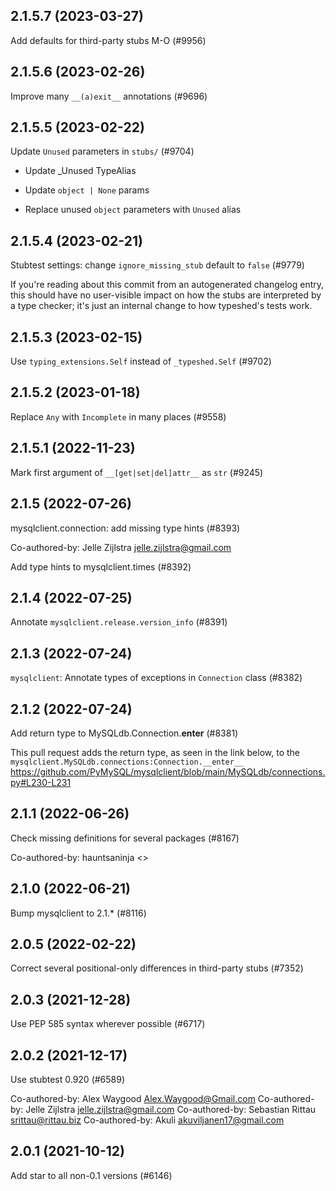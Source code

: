 ## 2.1.5.7 (2023-03-27)

Add defaults for third-party stubs M-O (#9956)

## 2.1.5.6 (2023-02-26)

Improve many `__(a)exit__` annotations (#9696)

## 2.1.5.5 (2023-02-22)

Update `Unused` parameters in `stubs/` (#9704)

* Update _Unused TypeAlias

* Update `object | None` params

* Replace unused `object` parameters with `Unused` alias

## 2.1.5.4 (2023-02-21)

Stubtest settings: change `ignore_missing_stub` default to `false` (#9779)

If you're reading about this commit from an autogenerated changelog entry, this should have no user-visible impact on how the stubs are interpreted by a type checker; it's just an internal change to how typeshed's tests work.

## 2.1.5.3 (2023-02-15)

Use `typing_extensions.Self` instead of `_typeshed.Self` (#9702)

## 2.1.5.2 (2023-01-18)

Replace `Any` with `Incomplete` in many places (#9558)

## 2.1.5.1 (2022-11-23)

Mark first argument of `__[get|set|del]attr__` as `str` (#9245)

## 2.1.5 (2022-07-26)

mysqlclient.connection: add missing type hints (#8393)

Co-authored-by: Jelle Zijlstra <jelle.zijlstra@gmail.com>

Add type hints to mysqlclient.times (#8392)

## 2.1.4 (2022-07-25)

Annotate `mysqlclient.release.version_info` (#8391)

## 2.1.3 (2022-07-24)

`mysqlclient`: Annotate types of exceptions in `Connection` class (#8382)

## 2.1.2 (2022-07-24)

Add return type to MySQLdb.Connection.__enter__ (#8381)

This pull request adds the return type, as seen in the link below, to the `mysqlclient.MySQLdb.connections:Connection.__enter__`
https://github.com/PyMySQL/mysqlclient/blob/main/MySQLdb/connections.py#L230-L231

## 2.1.1 (2022-06-26)

Check missing definitions for several packages (#8167)

Co-authored-by: hauntsaninja <>

## 2.1.0 (2022-06-21)

Bump mysqlclient to 2.1.* (#8116)

## 2.0.5 (2022-02-22)

Correct several positional-only differences in third-party stubs (#7352)

## 2.0.3 (2021-12-28)

Use PEP 585 syntax wherever possible (#6717)

## 2.0.2 (2021-12-17)

Use stubtest 0.920 (#6589)

Co-authored-by: Alex Waygood <Alex.Waygood@Gmail.com>
Co-authored-by: Jelle Zijlstra <jelle.zijlstra@gmail.com>
Co-authored-by: Sebastian Rittau <srittau@rittau.biz>
Co-authored-by: Akuli <akuviljanen17@gmail.com>

## 2.0.1 (2021-10-12)

Add star to all non-0.1 versions (#6146)

